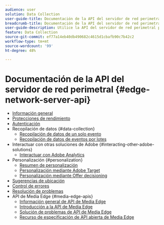 ```yaml
---
audience: user
solution: Data Collection
user-guide-title: Documentación de la API del servidor de red perimetral
breadcrumb-title: Documentación de la API del servidor de red perimetral
user-guide-description: Utilice la API del servidor de red perimetral para la recopilación de datos, personalización, publicidad y casos de uso de marketing de datos con los servicios perimetrales de Experience Cloud o de Experience Platform.
feature: Data Collection
source-git-commit: ef77a14eb40db490682c4615d1cbafb90c7b42c2
workflow-type: tm+mt
source-wordcount: '99'
ht-degree: 48%

---
```



# Documentación de la API del servidor de red perimetral {#edge-network-server-api}

* [Información general](overview.md)
* [Protecciones de rendimiento](guardrails.md)
* [Autenticación](authentication.md)
* Recopilación de datos {#data-collection}
   * [Recopilación de datos de un solo evento](interactive-data-collection.md)
   * [Recopilación de datos de eventos por lotes](non-interactive-data-collection.md)
* Interactuar con otras soluciones de Adobe {#interacting-other-adobe-solutions}
   * [Interactuar con Adobe Analytics](interacting-adobe-analytics.md)
* Personalización {#personalization}
   * [Resumen de personalización](personalization-overview.md)
   * [Personalización mediante Adobe Target](personalization-target.md)
   * [Personalización mediante Offer decisioning](personalization-offer-decisioning.md)
* [Sugerencias de ubicación](location-hints.md)
* [Control de errores](error-handling.md)
* [Resolución de problemas](troubleshooting.md)
* API de Media Edge {#media-edge-apis}
   * [Información general de API de Media Edge](media-edge-api/overview.md)
   * [Introducción a la API de Media Edge](media-edge-api/getting-started.md)
   * [Solución de problemas de API de Media Edge](media-edge-api/troubleshooting.md)
   * [Recurso de especificación de API abierta de Media Edge](media-edge-api/swagger.md)